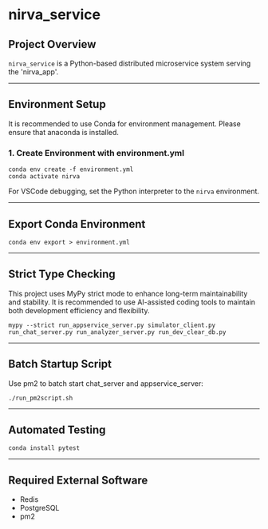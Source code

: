# nirva_service

## Project Overview

`nirva_service` is a Python-based distributed microservice system serving the 'nirva_app'.

---

## Environment Setup

It is recommended to use Conda for environment management. Please ensure that anaconda is installed.

### 1. Create Environment with environment.yml

```shell
conda env create -f environment.yml
conda activate nirva
```

For VSCode debugging, set the Python interpreter to the `nirva` environment.

---

## Export Conda Environment

```shell
conda env export > environment.yml
```

---

## Strict Type Checking

This project uses MyPy strict mode to enhance long-term maintainability and stability. It is recommended to use AI-assisted coding tools to maintain both development efficiency and flexibility.

```shell
mypy --strict run_appservice_server.py simulator_client.py run_chat_server.py run_analyzer_server.py run_dev_clear_db.py
```

---

## Batch Startup Script

Use pm2 to batch start chat_server and appservice_server:

```shell
./run_pm2script.sh
```

---

## Automated Testing

```shell
conda install pytest
```

---

## Required External Software

- Redis
- PostgreSQL
- pm2

